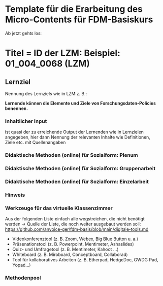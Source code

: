 # Template für die Erarbeitung des Micro-Contents für FDM-Basiskurs
Ab jetzt gehts los: 

# Titel = ID der LZM: Beispiel: 01_004_0068 (LZM)

## Lernziel
Nennung des Lernziels wie in LZM z. B.: 

**Lernende können die Elemente und Ziele von Forschungsdaten-Policies benennen.**

### Inhaltlicher Input 
ist quasi der zu erreichende Output der Lernenden wie in Lernzielen angegeben, hier dann Nennung der relevanten Inhalte wie Definitionen, Ziele etc. mit Quellenangaben

### Didaktische Methoden (online) für Sozialform: Plenum

### Didaktische Methoden (online) für Sozialform: Gruppenarbeit

### Didaktische Methoden (online) für Sozialform: Einzelarbeit

### Hinweis

### Werkzeuge für das virtuelle Klassenzimmer
Aus der folgenden Liste einfach alle wegstreichen, die nicht benötigt werden ->  Quelle der Liste, die noch weiter ausgebaut werden soll: https://github.com/anvoice-ger/fdm-basis/blob/main/digitale-tools.md

* Videokonferenztool (z. B. Zoom, Webex, Big Blue Button u. a.)
* Präsenationstool (z. B. Powerpoint, Mentimeter, Ashaslides)
* Quiz- und Umfragetool (z. B. Mentimeter, Kahoot ...)
* Whiteboard (z. B. Miroboard, Conceptboard, Collaborad)
* Tool für kollaboratives Arbeiten (z. B. Etherpad, HedgeDoc, GWDG Pad, Yopad...)
  
### Methodenpool

